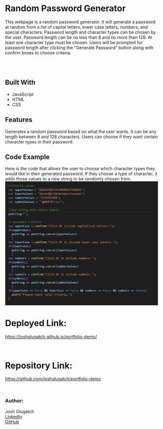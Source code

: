 # Random Password Generator
This webpage is a random password generator. It will generate a password at random from a list of capital letters, lower case latters, numbers, and special characters. Password length and character types can be chosen by the user. Password length can be no less than 8 and no more than 128. At least one character type must be chosen. Users will be prompted for password length after clicking the "Generate Password" button along with confirm boxes to choose criteria.
  
<br>

<!-- ![exampleGif](assets/generator.gif) -->

<br>

## Built With
* JavaScript
* HTML
* CSS

## Features
Generates a random password based on what the user wants. It can be any length between 8 and 128 characters. Users can choose if they want certain character types in their password. 

## Code Example
Here is the code that allows the user to choose which character types they would like in their generated password. If they choose a type of character, it adds those values to a new string to be randomly chosen from.
<br>
![criteria](assets/criteriascreenshot.png)



# Deployed Link:
https://joshglugatch.github.io/portfolio-demo/

<br>

# Repository Link:
https://github.com/joshglugatch/portfolio-demo

<br>

### Author:
Josh Glugatch  
[LinkedIn](www.linkedin.com/in/joshua-glugatch)  
[GitHub](https://github.com/joshglugatch)
